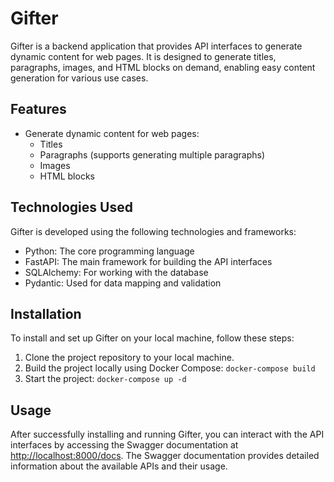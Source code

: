 # Gifter

Gifter is a backend application that provides API interfaces to generate dynamic content for web pages. It is designed to generate titles, paragraphs, images, and HTML blocks on demand, enabling easy content generation for various use cases.

## Features

- Generate dynamic content for web pages:
  - Titles
  - Paragraphs (supports generating multiple paragraphs)
  - Images
  - HTML blocks

## Technologies Used

Gifter is developed using the following technologies and frameworks:

- Python: The core programming language
- FastAPI: The main framework for building the API interfaces
- SQLAlchemy: For working with the database
- Pydantic: Used for data mapping and validation

## Installation

To install and set up Gifter on your local machine, follow these steps:

1. Clone the project repository to your local machine.
2. Build the project locally using Docker Compose: `docker-compose build`
3. Start the project: `docker-compose up -d`

## Usage

After successfully installing and running Gifter, you can interact with the API interfaces by accessing the Swagger documentation at [http://localhost:8000/docs](http://localhost:8000/docs). The Swagger documentation provides detailed information about the available APIs and their usage.
